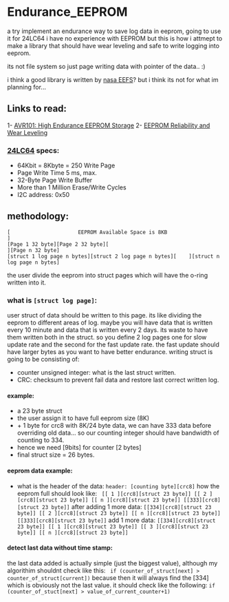 # Endurance_EEPROM
a try implement an endurance way to save log data in eeprom, going to use it for 24LC64 
i have no experience with EEPROM but this is how i attmept to make a library that should have wear leveling and safe to write logging into eeprom. 

its not file system so just page writing data with pointer of the data.. :)

i think a good library is written by [nasa EEFS](https://github.com/nasa/eefs)?
but i think its not for what im planning for...

## Links to read:

1- [AVR101: High Endurance EEPROM Storage](http://ww1.microchip.com/downloads/en/AppNotes/doc2526.pdf)
2- [EEPROM Reliability and Wear Leveling](http://www.mosaic-industries.com/embedded-systems/sbc-single-board-computers/freescale-hcs12-9s12-c-language/instrument-control/eeprom-lifetime-reliability-wear-leveling)




### [24LC64](http://ww1.microchip.com/downloads/en/DeviceDoc/21189T.pdf) specs:
*  64Kbit = 8Kbyte = 250 Write Page
*  Page Write Time 5 ms, max.
*  32-Byte Page Write Buffer
*  More than 1 Million Erase/Write Cycles
*  I2C address: 0x50


## methodology:
```
[                      EEPROM Available Space is 8KB                                  ]
[Page 1 32 byte][Page 2 32 byte][                                     ][Page n 32 byte]
[struct 1 log page n bytes][struct 2 log page n bytes][    ][struct n log page n bytes]
```

the user divide the eeprom into struct pages which will have the o-ring written into it.

### what is ```[struct log page]```:

user struct of data should be written to this page. its like dividing the eeprom to different areas of log. maybe you will have data that is written every 10 minute and data that is written every 2 days. its waste to have them written both in the struct. so you define 2 log pages one for slow update rate and the second for the fast update rate.
the fast update should have larger bytes as you want to have better endurance.
writing struct is going to be consisting of:
- counter unsigned integer: what is the last struct written.
- CRC: checksum to prevent fail data and restore last correct written log.
      
#### example:
- a 23 byte struct
- the user assign it to have full eeprom size (8K)
- \+ 1 byte for crc8
with 8K/24 byte data, we can have 333 data before overriding old data...
so our counting integer should have bandwidth of counting to 334. 
- hence we need [9bits] for counter [2 bytes]
- final struct size = 26 bytes.



    
#### eeprom data example:
* what is the header of the data:
`header: [counting byte][crc8]`
how the eeprom full should look like:
``` [[ 1 ][crc8][struct 23 byte]] [[ 2 ][crc8][struct 23 byte]] [[ n ][crc8][struct 23 byte]] [[333][crc8][struct 23 byte]]```
after adding 1 more data:
``` [[334][crc8][struct 23 byte]] [[ 2 ][crc8][struct 23 byte]] [[ n ][crc8][struct 23 byte]] [[333][crc8][struct 23 byte]] ```
add 1 more data:
``` [[334][crc8][struct 23 byte]] [[ 1 ][crc8][struct 23 byte]] [[ 3 ][crc8][struct 23 byte]] [[ n ][crc8][struct 23 byte]] ```


#### detect last data without time stamp:
the last data added is actually simple (just the biggest value), although my algorithim shouldnt check like this:
``` if (counter_of_struct[next] > counter_of_struct[current])```
because then it will always find the [334] which is obviously not the last value.
it should check like the following:
``` if (counter_of_stuct[next] > value_of_current_counter+1) ```
